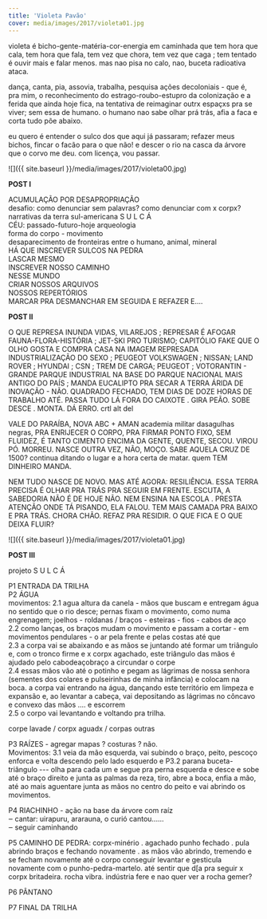 ```yaml
---
title: 'Violeta Pavão'
cover: media/images/2017/violeta01.jpg
---
```

violeta é bicho-gente-matéria-cor-energia em caminhada que tem hora que cala, tem hora que fala, tem vez que chora, tem vez que caga ; tem tentado é ouvir mais e falar menos. mas nao pisa no calo, nao, buceta radioativa ataca.

dança, canta, pia, assovia, trabalha, pesquisa ações decoloniais - que é, pra mim, o reconhecimento do estrago-roubo-estupro da colonização e a ferida que ainda hoje fica, na tentativa de reimaginar outrx espaçxs pra se viver; sem essa de humano. o humano nao sabe olhar prá trás, afia a faca e corta tudo põe abaixo. 

eu quero é entender o sulco dos que aqui já passaram; refazer meus bichos, fincar o facão para o que não! e descer o rio na casca da árvore que o corvo me deu. com licença, vou passar.

![]({{ site.baseurl }}/media/images/2017/violeta00.jpg)

**POST I**

ACUMULAÇÃO POR DESAPROPRIAÇÃO  
desafio: como denunciar sem palavras? como denunciar com x corpx? narrativas da terra sul-americana S U L C Á  
CÉU: passado-futuro-hoje arqueologia  
forma do corpo - movimento  
desaparecimento de fronteiras entre o humano, animal, mineral  
HÁ QUE INSCREVER SULCOS NA PEDRA  
LASCAR MESMO  
INSCREVER NOSSO CAMINHO  
NESSE MUNDO  
CRIAR NOSSOS ARQUIVOS  
NOSSOS REPERTÓRIOS  
MARCAR PRA DESMANCHAR EM SEGUIDA E REFAZER E....


**POST II**

O QUE REPRESA INUNDA VIDAS, VILAREJOS ; REPRESAR É AFOGAR FAUNA-FLORA-HISTÓRIA ; JET-SKI PRO TURISMO; CAPITÓLIO FAKE QUE O OLHO GOSTA E COMPRA CASA NA IMAGEM REPRESADA
INDUSTRIALIZAÇÃO DO SEXO ; PEUGEOT VOLKSWAGEN ; NISSAN; LAND ROVER ; HYUNDAI ; CSN ; TREM DE CARGA; PEUGEOT ; VOTORANTIN - GRANDE PARQUE INDUSTRIAL NA BASE DO PARQUE NACIONAL MAIS ANTIGO DO PAÍS ; MANDA EUCALIPTO PRA SECAR A TERRA ÁRIDA DE INOVAÇÃO - NÃO. QUADRADO FECHADO, TEM DIAS DE DOZE HORAS DE TRABALHO ATÉ. PASSA TUDO LÁ FORA DO CAIXOTE . GIRA PEÃO. SOBE DESCE . MONTA. DÁ ERRO. crtl alt del

VALE DO PARAÍBA, NOVA ABC + AMAN academia militar dasagulhas negras, PRA ENRIJECER O CORPO, PRA FIRMAR PONTO FIXO, SEM FLUIDEZ, É TANTO CIMENTO ENCIMA DA GENTE, QUENTE, SECOU. VIROU PÓ. MORREU. NASCE OUTRA VEZ, NÃO, MOÇO. SABE AQUELA CRUZ DE 1500? continua ditando o lugar e a hora certa de matar. quem TEM DINHEIRO MANDA. 

NEM TUDO NASCE DE NOVO. MAS ATÉ AGORA: RESILIÊNCIA. ESSA TERRA PRECISA É OLHAR PRA TRÁS PRA SEGUIR EM FRENTE. ESCUTA, A SABEDORIA NÃO É DE HOJE NÃO. NEM ENSINA NA ESCOLA . PRESTA ATENÇÃO ONDE TÁ PISANDO, ELA FALOU. TEM MAIS CAMADA PRA BAIXO E PRA TRÁS. CHORA CHÃO. REFAZ PRA RESIDIR. O QUE FICA E O QUE DEIXA FLUIR?

![]({{ site.baseurl }}/media/images/2017/violeta01.jpg)

**POST III**

projeto S U L C Á

P1 ENTRADA DA TRILHA  
P2 ÁGUA  
movimentos: 2.1 agua altura da canela - mãos que buscam e entregam água no sentido que o rio desce; pernas fixam o movimento, como numa engrenagem; joelhos - roldanas / braços - esteiras - fios - cabos de aço  
2.2 como lanças, os braços mudam o movimento e passam a cortar - em movimentos pendulares - o ar pela frente e pelas costas até que  
2.3 a corpa vai se abaixando e as mãos se juntando até formar um triângulo e, com o tronco firme e x corpx agachado, este triângulo das mãos é ajudado pelo cabodeaçobraço a circundar o corpe  
2.4 essas mãos vão até o potinho e pegam as lágrimas de nossa senhora (sementes dos colares e pulseirinhas de minha infância) e colocam na boca. a corpa vai entrando na água, dançando este território em limpeza e expansão e, ao levantar a cabeça, vai depositando as lágrimas no côncavo e convexo das mãos .... e escorrem  
2.5 o corpo vai levantando e voltando pra trilha.

corpe lavade / corpx aguadx / corpas outras

P3 RAÍZES - agregar mapas ? costuras ? não.  
Movimentos: 3.1 veia da mão esquerda, vai subindo o braço, peito, pescoço enforca e volta descendo pelo lado esquerdo e P3.2 parana buceta-triângulo --- olha para cada um e segue pra perna esquerda e desce e sobe até o braço direito e junta as palmas da reza, tiro, abre a boca, enfia a mão, até ao mais aguentare junta as mãos no centro do peito e vai abrindo os movimentos. 

P4 RIACHINHO - ação na base da árvore com raíz  
‒ cantar: uirapuru, ararauna, o curió cantou......  
‒ seguir caminhando 

P5 CAMINHO DE PEDRA: corpx-minério . agachado punho fechado . pula abrindo braços e fechando novamente . as mãos vão abrindo, tremendo e se fecham novamente até o corpo conseguir levantar e gesticula novamente com o punho-pedra-martelo. até sentir que d[a pra seguir x corpx britadeira. rocha vibra. indústria fere e nao quer ver a rocha gemer?

P6 PÂNTANO

P7 FINAL DA TRILHA
